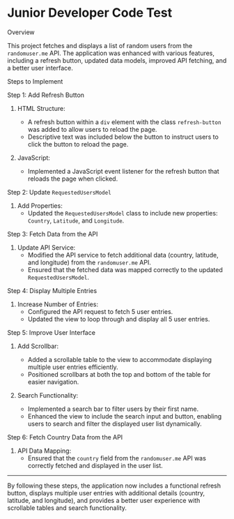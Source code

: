 # Junior Developer Code Test
Overview

This project fetches and displays a list of random users from the `randomuser.me` API. The application was enhanced with various features, including a refresh button, updated data models, improved API fetching, and a better user interface.

Steps to Implement

Step 1: Add Refresh Button

1. HTML Structure:
   - A refresh button within a `div` element with the class `refresh-button` was added to allow users to reload the page.
   - Descriptive text was included below the button to instruct users to click the button to reload the page.

2. JavaScript:
   - Implemented a JavaScript event listener for the refresh button that reloads the page when clicked.

Step 2: Update `RequestedUsersModel`

1. Add Properties:
   - Updated the `RequestedUsersModel` class to include new properties: `Country`, `Latitude`, and `Longitude`.

 Step 3: Fetch Data from the API

1. Update API Service:
   - Modified the API service to fetch additional data (country, latitude, and longitude) from the `randomuser.me` API.
   - Ensured that the fetched data was mapped correctly to the updated `RequestedUsersModel`.

Step 4: Display Multiple Entries

1. Increase Number of Entries:
   - Configured the API request to fetch 5 user entries.
   - Updated the view to loop through and display all 5 user entries.

Step 5: Improve User Interface

1. Add Scrollbar:
   - Added a scrollable table to the view to accommodate displaying multiple user entries efficiently.
   - Positioned scrollbars at both the top and bottom of the table for easier navigation.

2. Search Functionality:
   - Implemented a search bar to filter users by their first name.
   - Enhanced the view to include the search input and button, enabling users to search and filter the displayed user list dynamically.

Step 6: Fetch Country Data from the API

1. API Data Mapping:
   - Ensured that the `country` field from the `randomuser.me` API was correctly fetched and displayed in the user list.

---

By following these steps, the application now includes a functional refresh button, displays multiple user entries with additional details (country, latitude, and longitude), and provides a better user experience with scrollable tables and search functionality.
